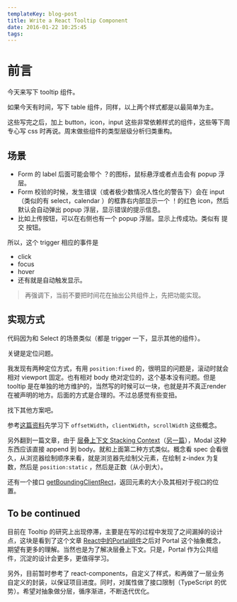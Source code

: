 ```yaml
---
templateKey: blog-post
title: Write a React Tooltip Component
date: 2016-01-22 10:25:45
tags:
---
```


# 前言

今天来写下 tooltip 组件。

如果今天有时间，写下 table 组件，同样，以上两个样式都是以最简单为主。

这些写完之后，加上 button，icon，input 这些非常依赖样式的组件，这些等下周专心写 css 时再说。周末做些组件的类型层级分析归类重构。

## 场景

- Form 的 label 后面可能会带个 ？的图标，鼠标悬浮或者点击会有 popup 浮层。
- Form 校验的时候，发生错误（或者极少数情况人性化的警告下）会在 input（类似的有 select，calendar ）的框靠右内部显示一个 ！的红色 icon，然后默认会自动弹出 popup 浮层，显示错误的提示信息。
- 比如上传按钮，可以在右侧也有一个 popup 浮层。显示上传成功。类似有 提交 按钮。

所以，这个 trigger 相应的事件是

- click
- focus
- hover
- 还有就是自动触发显示。

> 再强调下，当前不要把时间花在抽出公共组件上，先把功能实现。

## 实现方式

代码因为和 Select 的场景类似（都是 trigger 一下，显示其他的组件）。

关键是定位问题。

我发现有两种定位方式，有用 `position:fixed` 的，很明显的问题是，滚动时就会相对 viewport 固定。也有相对 body 绝对定位的，这个基本没有问题。但是 tooltip 是在单独的地方维护的，当然写的时候可以一块，也就是并不真正render在被声明的地方。后面的方式是合理的。不过总感觉有些变扭。

找下其他方案吧。

参考[这篇资料](http://stackoverflow.com/questions/21064101/understanding-offsetwidth-clientwidth-scrollwidth-and-height-respectively)先学习下 `offsetWidth`，`clientWidth`，`scrollWidth` 这些概念。

另外翻到一篇文章，由于 [层叠上下文 Stacking Context](http://web.jobbole.com/83409/)（[另一篇](http://www.zhangxinxu.com/wordpress/2016/01/understand-css-stacking-context-order-z-index/)），Modal 这种东西应该直接 append 到 body。就和上面第二种方式类似。概念看 spec 会看很久，从浏览器绘制顺序来看，就是浏览器先绘制父元素，在绘制 z-index 为复数，然后是 `position:static` ，然后是正数（从小到大）。

还有一个接口 [getBoundingClientRect](https://developer.mozilla.org/zh-CN/docs/Web/API/Element/getBoundingClientRect)，返回元素的大小及其相对于视口的位置。

## To be continued

目前在 Tooltip 的研究上出现停滞，主要是在写的过程中发现了之间漏掉的设计点，这块是看到了这个文章 [React中的Portal组件](https://leozdgao.me/reactzhong-de-portalzu-jian/)之后对 Portal 这个抽象概念，期望有更多的理解。当然也是为了解决层叠上下文。只是，Portal 作为公共组件，沉淀的设计会更多，更值得学习。

另外，目前暂时参考了 react-components，自定义了样式，和再做了一层业务自定义的封装，以保证项目进度。同时，对属性做了接口限制（TypeScript 的优势）。希望对抽象做分层，循序渐进，不断迭代优化。

